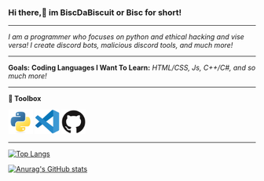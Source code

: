 ### Hi there,👋 im BiscDaBiscuit or Bisc for short!

---

*I am a programmer who focuses on python and ethical hacking and vise versa!
I create discord bots, malicious discord tools, and much more!*

---

__**Goals:**__
**Coding Languages I Want To Learn:** *HTML/CSS, Js, C++/C#, and so much more!*

---

**🧰 Toolbox**

<img src="https://github.com/devicons/devicon/blob/master/icons/python/python-original.svg" alt="Python Logo" width="50" height="50"/> <img src="https://github.com/devicons/devicon/blob/master/icons/vscode/vscode-original.svg" alt="Python Logo" width="50" height="50"/> <img src="https://github.com/devicons/devicon/blob/master/icons/github/github-original.svg" alt="Python Logo" width="50" height="50"/>

---

[![Top Langs](https://github-readme-stats.vercel.app/api/top-langs/?username=BiscDaBiscuit&layout=compact&)](https://github.com/anuraghazra/github-readme-stats)

[![Anurag's GitHub stats](https://github-readme-stats.vercel.app/api?username=BiscDaBiscuit&theme=dark&show_icons=true)](https://github.com/anuraghazra/github-readme-stats)
